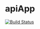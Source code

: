 # apiApp
[![Build Status](https://dev.azure.com/oneats/AgileProject/_apis/build/status%2FURockD.https---github.com-storeats-apiApp?branchName=master)](https://dev.azure.com/oneats/AgileProject/_build/latest?definitionId=4&branchName=master)
